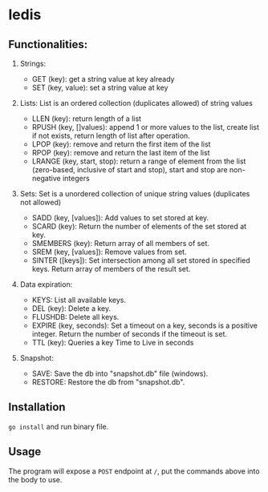 # ledis

## Functionalities:
1. Strings:
   - GET (key): get a string value at key already
   - SET (key, value): set a string value at key

2. Lists: List is an ordered collection (duplicates allowed) of string values
   - LLEN (key): return length of a list 
   - RPUSH (key, []values): append 1 or more values to the list, create list if not exists, return length of list after operation.
   - LPOP (key): remove and return the first item of the list
   - RPOP (key): remove and return the last item of the list
   - LRANGE (key, start, stop): return a range of element from the list (zero-based, inclusive of
start and stop), start and stop are non-negative integers

3. Sets: Set is a unordered collection of unique string values (duplicates not allowed)
   - SADD (key, [values]): Add values to set stored at key.
   - SCARD (key): Return the number of elements of the set stored at key.
   - SMEMBERS (key): Return array of all members of set.
   - SREM (key, [values]): Remove values from set.
   - SINTER ([keys]): Set intersection among all set stored in specified keys. Return array of members of the result set.

4. Data expiration:
   - KEYS: List all available keys.
   - DEL (key): Delete a key.
   - FLUSHDB: Delete all keys.
   - EXPIRE (key, seconds): Set a timeout on a key, seconds is a positive integer. Return the number of seconds if the timeout is set.
   - TTL (key): Queries a key Time to Live in seconds
5. Snapshot:
   - SAVE: Save the db into "snapshot.db" file (windows).
   - RESTORE: Restore the db from "snapshot.db".

## Installation
`go install` and run binary file.
## Usage
The program will expose a `POST` endpoint at `/`, put the commands above into the body to use.
